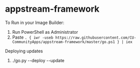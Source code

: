 # appstream-framework

To Run in your Image Builder:

1. Run PowerShell as Administrator
2. Paste `. { iwr -useb https://raw.githubusercontent.com/CU-CommunityApps/appstream-framework/master/go.ps1 } | iex`

Deploying updates

1. ./go.py --deploy --update
